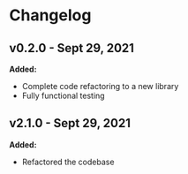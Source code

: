 # Changelog

## v0.2.0 - Sept 29, 2021

**Added:**
- Complete code refactoring to a new library
- Fully functional testing


## v2.1.0 - Sept 29, 2021

**Added:**
- Refactored the codebase
